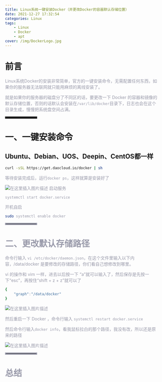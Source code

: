 ```yaml
---
title: Linux系统一键安装Docker（并更改Docker的容器默认存储位置）
date: 2021-12-27 17:32:54
categories: Linux
tags:
    - Linux
    - Docker
    - apt
cover: /img/DockerLogo.jpg
---
```

# 前言

<font color=#999AAA >Linux系统Docker的安装非常简单，官方的一键安装命令，无需配置任何东西，如果你的服务器无法联网就只能用麻烦的离线安装了。</font>

<font color=#999AAA >就是如果你的服务器的磁盘分了不同区的话，要更改一下 Docker 的容器和镜像的默认存储位置，否则的话默认会安装在`/var/lib/docker`目录下，日志也会在这个目录生成，慢慢把系统盘空间占满。</font>

<hr style=" border:solid; width:100px; height:1px;" color=#000000 size=1">


# 一、一键安装命令


##  Ubuntu、Debian、UOS、Deepin、CentOS都一样

```bash
curl -sSL https://get.daocloud.io/docker | sh
```

<font color=#999AAA >等待安装完成后，运行`docker ps`，这样就算是安装好了

![在这里插入图片描述](https://img-blog.csdnimg.cn/405117dca48d4b7e95a2ce8ec6924dd7.png)
<font color=#999AAA >启动服务

```bash
systemctl start docker.service
```

<font color=#999AAA >开机自启

```bash
sudo systemctl enable docker
```


<hr style=" border:solid; width:100px; height:1px;" color=#000000 size=1">

# 二、更改默认存储路径



<font color=#999AAA >命令行输入 `vi /etc/docker/daemon.json`，在这个文件里输入以下内容，/data/docker 是要修改的存储路径，你们看自己想修改到哪里。

<font color=#999AAA >vi 的操作和 vim 一样，进去以后按一下 “a”就可以输入了，然后保存是先按一下“esc”，再按住“shift + z + z”就可以了

```bash
{
    "graph":"/data/docker"
}
```

![在这里插入图片描述](https://img-blog.csdnimg.cn/78c610e33c7048129ea9320aea2f8f80.png?x-oss-process=image/watermark,type_d3F5LXplbmhlaQ,shadow_50,text_Q1NETiBA57mB5Y2O5bC95aS05ruh5piv5q6H,size_9,color_FFFFFF,t_70,g_se,x_16)

<font color=#999AAA >然后重启一下 Docker ，命令行输入 `systemctl restart docker.service`


<font color=#999AAA >然后命令行输入`docker info`，看我鼠标拉白的那个路径，我没有改，所以还是原来的路径

![在这里插入图片描述](https://img-blog.csdnimg.cn/ddf7e8ccb3ad4125a5f07a8726597e34.png?x-oss-process=image/watermark,type_d3F5LXplbmhlaQ,shadow_50,text_Q1NETiBA57mB5Y2O5bC95aS05ruh5piv5q6H,size_11,color_FFFFFF,t_70,g_se,x_16)







<hr style=" border:solid; width:100px; height:1px;" color=#000000 size=1">

# 总结
<font color=#999AAA >
